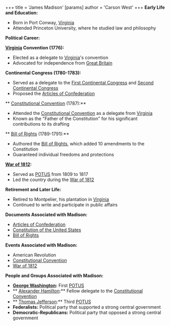 +++
 title = 'James Madison'
[params]
	author = 'Carson West'
+++
**Early Life and Education:**

* Born in Port Conway, [Virginia](./../virginia/)
* Attended Princeton University, where he studied law and philosophy

**Political Career:**

**[Virginia](./../virginia/) Convention (1776):**

* Elected as a delegate to [Virginia](./../virginia/)'s convention
* Advocated for independence from [Great Britain](./../great-britain/)

**Continental Congress (1780-1783):**

* Served as a delegate to the [First Continental Congress](./../first-continental-congress/) and [Second Continental Congress](./../second-continental-congress/)
* Proposed the [Articles of Confederation](./../articles-of-confederation/)

** [Constitutional Convention](./../constitutional-convention/) (1787):**

* Attended the [Constitutional Convention](./../constitutional-convention/) as a delegate from [Virginia](./../virginia/)
* Known as the "Father of the Constitution" for his significant contributions to its drafting

** [Bill of Rights](./../bill-of-rights/) (1789-1791):**

* Authored the [Bill of Rights](./../bill-of-rights/), which added 10 amendments to the Constitution
* Guaranteed individual freedoms and protections

**[War of 1812](./../war-of-1812/):**

* Served as [POTUS](./../potus/) from 1809 to 1817
* Led the country during the [War of 1812](./../war-of-1812/)

**Retirement and Later Life:**

* Retired to Montpelier, his plantation in [Virginia](./../virginia/)
* Continued to write and participate in public affairs

**Documents Associated with Madison:**

* [Articles of Confederation](./../articles-of-confederation/)
* [Constitution of the United States](./../constitution-of-the-united-states/)
* [Bill of Rights](./../bill-of-rights/)

**Events Associated with Madison:**

* American Revolution
* [Constitutional Convention](./../constitutional-convention/)
* [War of 1812](./../war-of-1812/)

**People and Groups Associated with Madison:**

* **[George Washington](./../george-washington/):** First [POTUS](./../potus/)
* ** [Alexander Hamilton](./../alexander-hamilton/):** Fellow delegate to the [Constitutional Convention](./../constitutional-convention/)
* ** [Thomas Jefferson](./../thomas-jefferson/):** Third [POTUS](./../potus/)
* **Federalists:** Political party that supported a strong central government
* **Democratic-Republicans:** Political party that opposed a strong central government